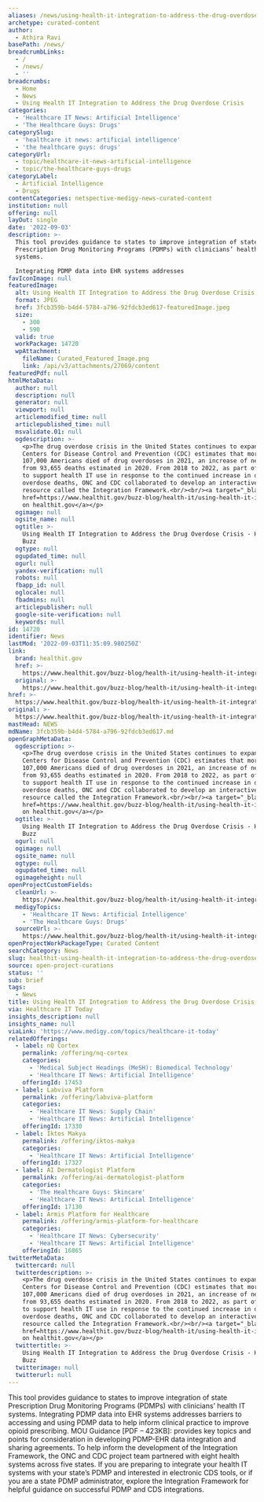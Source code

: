 ```yaml
---
aliases: /news/using-health-it-integration-to-address-the-drug-overdose-crisis
archetype: curated-content
author:
  - Athira Ravi
basePath: /news/
breadcrumbLinks:
  - /
  - /news/
  - ''
breadcrumbs:
  - Home
  - News
  - Using Health IT Integration to Address the Drug Overdose Crisis
categories:
  - 'Healthcare IT News: Artificial Intelligence'
  - 'The Healthcare Guys: Drugs'
categorySlug:
  - 'healthcare it news: artificial intelligence'
  - 'the healthcare guys: drugs'
categoryUrl:
  - topic/healthcare-it-news-artificial-intelligence
  - topic/the-healthcare-guys-drugs
categoryLabel:
  - Artificial Intelligence
  - Drugs
contentCategories: netspective-medigy-news-curated-content
institution: null
offering: null
layOut: single
date: '2022-09-03'
description: >-
  This tool provides guidance to states to improve integration of state
  Prescription Drug Monitoring Programs (PDMPs) with clinicians’ health IT
  systems.

  Integrating PDMP data into EHR systems addresses
favIconImage: null
featuredImage:
  alt: Using Health IT Integration to Address the Drug Overdose Crisis
  format: JPEG
  href: 3fcb359b-b4d4-5784-a796-92fdcb3ed617-featuredImage.jpeg
  size:
    - 300
    - 590
  valid: true
  workPackage: 14720
  wpAttachment:
    fileName: Curated_Featured_Image.png
    link: /api/v3/attachments/27069/content
featuredPdf: null
htmlMetaData:
  author: null
  description: null
  generator: null
  viewport: null
  articlemodified_time: null
  articlepublished_time: null
  msvalidate.01: null
  ogdescription: >-
    <p>The drug overdose crisis in the United States continues to expand – the
    Centers for Disease Control and Prevention (CDC) estimates that more than
    107,000 Americans died of drug overdoses in 2021, an increase of nearly 15%
    from 93,655 deaths estimated in 2020. From 2018 to 2022, as part of efforts
    to support health IT use in response to the continued increase in drug
    overdose deaths, ONC and CDC collaborated to develop an interactive tool and
    resource called the Integration Framework.<br/><br/><a target="_blank"
    href=https://www.healthit.gov/buzz-blog/health-it/using-health-it-integration-to-address-the-drug-overdose-crisis>Read
    on healthit.gov</a></p>
  ogimage: null
  ogsite_name: null
  ogtitle: >-
    Using Health IT Integration to Address the Drug Overdose Crisis - Health IT
    Buzz
  ogtype: null
  ogupdated_time: null
  ogurl: null
  yandex-verification: null
  robots: null
  fbapp_id: null
  oglocale: null
  fbadmins: null
  articlepublisher: null
  google-site-verification: null
  keywords: null
id: 14720
identifier: News
lastMod: '2022-09-03T11:35:09.980250Z'
link:
  brand: healthit.gov
  href: >-
    https://www.healthit.gov/buzz-blog/health-it/using-health-it-integration-to-address-the-drug-overdose-crisis
  original: >-
    https://www.healthit.gov/buzz-blog/health-it/using-health-it-integration-to-address-the-drug-overdose-crisis
href: >-
  https://www.healthit.gov/buzz-blog/health-it/using-health-it-integration-to-address-the-drug-overdose-crisis
original: >-
  https://www.healthit.gov/buzz-blog/health-it/using-health-it-integration-to-address-the-drug-overdose-crisis
mastHead: NEWS
mdName: 3fcb359b-b4d4-5784-a796-92fdcb3ed617.md
openGraphMetaData:
  ogdescription: >-
    <p>The drug overdose crisis in the United States continues to expand – the
    Centers for Disease Control and Prevention (CDC) estimates that more than
    107,000 Americans died of drug overdoses in 2021, an increase of nearly 15%
    from 93,655 deaths estimated in 2020. From 2018 to 2022, as part of efforts
    to support health IT use in response to the continued increase in drug
    overdose deaths, ONC and CDC collaborated to develop an interactive tool and
    resource called the Integration Framework.<br/><br/><a target="_blank"
    href=https://www.healthit.gov/buzz-blog/health-it/using-health-it-integration-to-address-the-drug-overdose-crisis>Read
    on healthit.gov</a></p>
  ogtitle: >-
    Using Health IT Integration to Address the Drug Overdose Crisis - Health IT
    Buzz
  ogurl: null
  ogimage: null
  ogsite_name: null
  ogtype: null
  ogupdated_time: null
  ogimageheight: null
openProjectCustomFields:
  cleanUrl: >-
    https://www.healthit.gov/buzz-blog/health-it/using-health-it-integration-to-address-the-drug-overdose-crisis
  medigyTopics:
    - 'Healthcare IT News: Artificial Intelligence'
    - 'The Healthcare Guys: Drugs'
  sourceUrl: >-
    https://www.healthit.gov/buzz-blog/health-it/using-health-it-integration-to-address-the-drug-overdose-crisis
openProjectWorkPackageType: Curated Content
searchCategory: News
slug: healthit-using-health-it-integration-to-address-the-drug-overdose-crisis
source: open-project-curations
status: ''
sub: brief
tags:
  - News
title: Using Health IT Integration to Address the Drug Overdose Crisis
via: Healthcare IT Today
insights_description: null
insights_name: null
viaLink: 'https://www.medigy.com/topics/healthcare-it-today'
relatedOfferings:
  - label: nQ Cortex
    permalink: /offering/nq-cortex
    categories:
      - 'Medical Subject Headings (MeSH): Biomedical Technology'
      - 'Healthcare IT News: Artificial Intelligence'
    offeringId: 17453
  - label: Labviva Platform
    permalink: /offering/labviva-platform
    categories:
      - 'Healthcare IT News: Supply Chain'
      - 'Healthcare IT News: Artificial Intelligence'
    offeringId: 17330
  - label: Iktos Makya
    permalink: /offering/iktos-makya
    categories:
      - 'Healthcare IT News: Artificial Intelligence'
    offeringId: 17327
  - label: AI Dermatologist Platform
    permalink: /offering/ai-dermatologist-platform
    categories:
      - 'The Healthcare Guys: Skincare'
      - 'Healthcare IT News: Artificial Intelligence'
    offeringId: 17130
  - label: Armis Platform for Healthcare
    permalink: /offering/armis-platform-for-healthcare
    categories:
      - 'Healthcare IT News: Cybersecurity'
      - 'Healthcare IT News: Artificial Intelligence'
    offeringId: 16865
twitterMetaData:
  twittercard: null
  twitterdescription: >-
    <p>The drug overdose crisis in the United States continues to expand – the
    Centers for Disease Control and Prevention (CDC) estimates that more than
    107,000 Americans died of drug overdoses in 2021, an increase of nearly 15%
    from 93,655 deaths estimated in 2020. From 2018 to 2022, as part of efforts
    to support health IT use in response to the continued increase in drug
    overdose deaths, ONC and CDC collaborated to develop an interactive tool and
    resource called the Integration Framework.<br/><br/><a target="_blank"
    href=https://www.healthit.gov/buzz-blog/health-it/using-health-it-integration-to-address-the-drug-overdose-crisis>Read
    on healthit.gov</a></p>
  twittertitle: >-
    Using Health IT Integration to Address the Drug Overdose Crisis - Health IT
    Buzz
  twitterimage: null
  twitterurl: null
---
```

<p>This tool provides guidance to states to improve integration of state Prescription Drug Monitoring Programs (PDMPs) with clinicians’ health IT systems.
Integrating PDMP data into EHR systems addresses barriers to accessing and using PDMP data to help inform clinical practice to improve opioid prescribing.
MOU Guidance [PDF – 423KB]: provides key topics and points for consideration in developing PDMP-EHR data integration and sharing agreements. To help inform the development of the Integration Framework, the ONC and CDC project team partnered with eight health systems across five states.
If you are preparing to integrate your health IT systems with your state’s PDMP and interested in electronic CDS tools, or if you are a state PDMP administrator, explore the Integration Framework for helpful guidance on successful PDMP and CDS integrations.</p>
